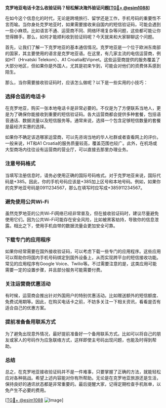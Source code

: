 **克罗地亚电话卡怎么收验证码？轻松解决海外验证问题[[TG💪+ @esim1088](https://t.me/s/esim1088)]**

在如今这个信息化的时代，无论是跨境旅行、留学还是工作，手机号码的重要性不言而喻。当你身处克罗地亚时，如果需要接收来自国内的短信验证码，可能会遇到一些小麻烦。比如语言不通、运营商不同、网络环境复杂等问题，这些都可能让你觉得棘手。那么，如何才能顺利收到验证码呢？今天就来和大家聊聊这个问题。

首先，让我们了解一下克罗地亚的基本通信情况。克罗地亚是一个位于欧洲东南部的国家，其主要使用的语言是克罗地亚语。在这里，有几家主流的电信运营商，例如HT（Hrvatski Telekom）、A1 Croatia和Vipnet。这些运营商提供的服务覆盖了大部分地区，但如果你是外国人，尤其是初来乍到，可能会对他们的资费体系感到陌生。

那么，当你需要接收验证码时，应该怎么做呢？以下是一些实用的小技巧：

### 选择合适的电话卡

在克罗地亚，购买一张本地电话卡是非常必要的。不仅是为了方便联系当地人，更是为了确保你能接收到重要的短信验证码。各大运营商都会提供多种套餐，包括语音通话、数据流量以及短信服务等。通常来说，选择一个包含足够短信数量的套餐是最经济实惠的选择。

如果你不确定该选哪家运营商，可以先咨询当地的华人社群或者查看网上的评价。一般来说，HT和A1 Croatia的服务质量较高，覆盖范围也较广。此外，在机场或大型商场内往往设有运营商的营业厅，可以直接去那里办理业务。

### 注意号码格式

当填写注册信息时，请务必使用正确的国际号码格式。对于克罗地亚来说，国际代码是+385。因此，你的手机号码应该是+385加上区号和本地号码。例如，如果你的克罗地亚号码是0911234567，那么在填写时应写成+385911234567。

### 避免使用公共Wi-Fi

虽然克罗地亚的公共Wi-Fi网络已经非常普及，但在接收验证码时，建议尽量避免使用它们。因为公共Wi-Fi可能存在安全风险，比如被黑客劫持，导致你的信息泄露。相比之下，使用手机自带的数据流量会更加安全可靠。

### 下载专门的应用程序

如果你经常需要在国外接收验证码，可以考虑下载一些专门的应用程序。这些应用可以帮助你将国内手机号码绑定到国外设备上，从而实现跨平台的短信接收功能。常见的应用程序有Google Voice、Twilio等。不过需要注意的是，这类应用可能需要一定的设置步骤，并且部分服务可能需要付费。

### 关注运营商优惠活动

有时候，运营商会推出针对外国用户的特别优惠活动。比如赠送额外的短信额度、免费试用期等。因此，在购买电话卡之前，不妨多关注一下相关资讯，看看是否有适合自己的优惠方案。

### 提前准备备用联系方式

为了避免出现意外情况，最好提前准备好一个备用联系方式。比如可以将自己的朋友或家人的号码作为应急联络方式，这样即使主号码出现问题，也能及时得到帮助。

### 总结

总之，在克罗地亚接收验证码并不是一件难事，只要掌握了正确的方法，就能轻松应对各种挑战。希望上述内容能对你有所帮助。无论是在克罗地亚旅游还是生活，保持良好的通讯状态都是非常重要的。最后提醒大家，记得定期检查手机账单，以免产生不必要的费用。

[[TG💪+ @esim1088](https://t.me/s/esim1088) ![Image](https://i.postimg.cc/4NQfJmqS/Snipaste-2025-05-13-00-14-12.png)]